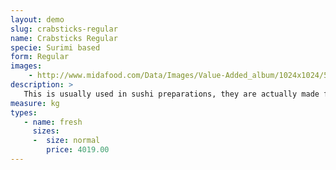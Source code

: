 ```yaml
---
layout: demo
slug: crabsticks-regular
name: Crabsticks Regular
specie: Surimi based
form: Regular 
images:
    - http://www.midafood.com/Data/Images/Value-Added_album/1024x1024/54ace7995003e580.jpg
description: >
   This is usually used in sushi preparations, they are actually made from fish good quality product should resemble and taste like real crab leg meat.
measure: kg
types:
   - name: fresh
     sizes:
     -  size: normal
        price: 4019.00
---
```

